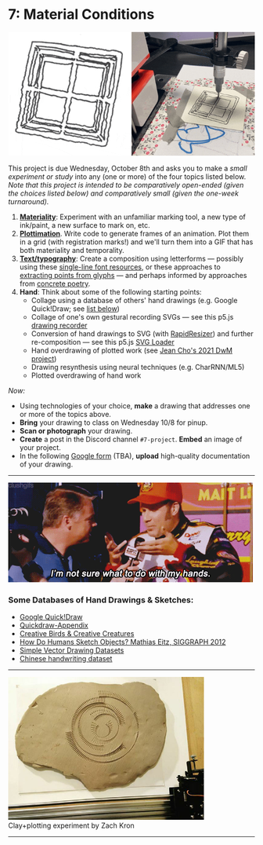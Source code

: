 # 7: Material Conditions

![shelly_zhang.gif](../../../documentation/2024/img/shelly_zhang_combo.gif)

This project is due Wednesday, October 8th and asks you to make a *small experiment or study* into any (one or more) of the four topics listed below. *Note that this project is intended to be comparatively open-ended (given the choices listed below) and comparatively small (given the one-week turnaround).* 

1. [**Materiality**](https://github.com/golanlevin/DrawingWithMachines/blob/main/lectures/topics/material_conditions/README.md): Experiment with an unfamiliar marking tool, a new type of ink/paint, a new surface to mark on, etc.
2. [**Plottimation**](https://github.com/golanlevin/DrawingWithMachines/tree/main/lectures/topics/plot_animation). Write code to generate frames of an animation. Plot them in a grid (with registration marks!) and we'll turn them into a GIF that has both materiality and temporality. 
3. [**Text/typography**](https://github.com/golanlevin/DrawingWithMachines/tree/main/lectures/topics/type): Create a composition using letterforms — possibly using these [single-line font resources](https://github.com/golanlevin/p5-single-line-font-resources), or these approaches to [extracting points from glyphs](https://github.com/golanlevin/DrawingWithMachines/tree/main/lectures/topics/type#getting-points-from-glyphs) — and perhaps informed by approaches from [concrete poetry](https://www.theguardian.com/artanddesign/gallery/2017/apr/07/masterpieces-concrete-poetry-pictures-getty-center-ian-hamilton-finlay-augusto-campos).
4. **Hand**: Think about some of the following starting points: 
	* Collage using a database of others' hand drawings (e.g. Google Quick!Draw; see [list below](#some-databases-of-hand-drawings--sketches))
	* Collage of one's own gestural recording SVGs — see this p5.js [drawing recorder](https://editor.p5js.org/golan/sketches/bQDM5IQdv)
	* Conversion of hand drawings to SVG (with [RapidResizer](https://online.rapidresizer.com/tracer.php)) and further re-composition — see this p5.js [SVG Loader](https://editor.p5js.org/golan/sketches/qn6EpSXiQ)
	* Hand overdrawing of plotted work (see [Jean Cho's 2021 DwM project](https://github.com/golanlevin/DrawingWithMachines/tree/main/documentation/2021#final-projects))
	* Drawing resynthesis using neural techniques (e.g. CharRNN/ML5)
	* Plotted overdrawing of hand work

*Now:*

* Using technologies of your choice, **make** a drawing that addresses one or more of the topics above.
* **Bring** your drawing to class on Wednesday 10/8 for pinup.
* **Scan or photograph** your drawing. 
* **Create** a post in the Discord channel `#7-project`. **Embed** an image of your project.
* In the following [Google form]() (TBA), **upload** high-quality documentation of your drawing. 


---

![do-with-my-hands.gif](img/do-with-my-hands.gif)

### Some Databases of Hand Drawings & Sketches:

* [Google Quick!Draw](https://quickdraw.withgoogle.com/data) 
* [Quickdraw-Appendix](https://github.com/studiomoniker/Quickdraw-appendix)
* [Creative Birds & Creative Creatures](https://songweige.github.io/projects/creative_sketech_generation/home.html)
* [How Do Humans Sketch Objects? Mathias Eitz, SIGGRAPH 2012](https://dl.acm.org/doi/10.1145/2185520.2185540#supplementary-materials)
* [Simple Vector Drawing Datasets](https://github.com/hardmaru/sketch-rnn-datasets)
* [Chinese handwriting dataset](https://nlpr.ia.ac.cn/databases/handwriting/home.html)

---

<img src="img/clay-experiment-zach-kron.jpg" width="400"><br />Clay+plotting experiment by Zach Kron

---

<!-- 
PAST VERSIONS: 
https://courses.ideate.cmu.edu/60-428/f2021/index.html%3Fp=1716.html
-->